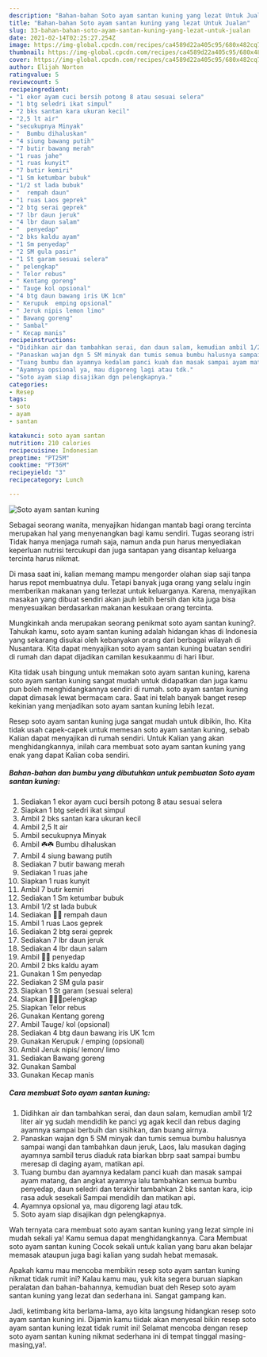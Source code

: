 ```yaml
---
description: "Bahan-bahan Soto ayam santan kuning yang lezat Untuk Jualan"
title: "Bahan-bahan Soto ayam santan kuning yang lezat Untuk Jualan"
slug: 33-bahan-bahan-soto-ayam-santan-kuning-yang-lezat-untuk-jualan
date: 2021-02-14T02:25:27.254Z
image: https://img-global.cpcdn.com/recipes/ca4589d22a405c95/680x482cq70/soto-ayam-santan-kuning-foto-resep-utama.jpg
thumbnail: https://img-global.cpcdn.com/recipes/ca4589d22a405c95/680x482cq70/soto-ayam-santan-kuning-foto-resep-utama.jpg
cover: https://img-global.cpcdn.com/recipes/ca4589d22a405c95/680x482cq70/soto-ayam-santan-kuning-foto-resep-utama.jpg
author: Elijah Norton
ratingvalue: 5
reviewcount: 5
recipeingredient:
- "1 ekor ayam cuci bersih potong 8 atau sesuai selera"
- "1 btg seledri ikat simpul"
- "2 bks santan kara ukuran kecil"
- "2,5 lt air"
- "secukupnya Minyak"
- "  Bumbu dihaluskan"
- "4 siung bawang putih"
- "7 butir bawang merah"
- "1 ruas jahe"
- "1 ruas kunyit"
- "7 butir kemiri"
- "1 Sm ketumbar bubuk"
- "1/2 st lada bubuk"
- "  rempah daun"
- "1 ruas Laos geprek"
- "2 btg serai geprek"
- "7 lbr daun jeruk"
- "4 lbr daun salam"
- "  penyedap"
- "2 bks kaldu ayam"
- "1 Sm penyedap"
- "2 SM gula pasir"
- "1 St garam sesuai selera"
- " pelengkap"
- " Telor rebus"
- " Kentang goreng"
- " Tauge kol opsional"
- "4 btg daun bawang iris UK 1cm"
- " Kerupuk  emping opsional"
- " Jeruk nipis lemon limo"
- " Bawang goreng"
- " Sambal"
- " Kecap manis"
recipeinstructions:
- "Didihkan air dan tambahkan serai, dan daun salam, kemudian ambil 1/2 liter air yg sudah mendidih ke panci yg agak kecil dan rebus daging ayamnya sampai berbuih dan sisihkan, dan buang airnya."
- "Panaskan wajan dgn 5 SM minyak dan tumis semua bumbu halusnya sampai wangi dan tambahkan daun jeruk, Laos, lalu masukan daging ayamnya sambil terus diaduk rata biarkan bbrp saat sampai bumbu meresap di daging ayam, matikan api."
- "Tuang bumbu dan ayamnya kedalam panci kuah dan masak sampai ayam matang, dan angkat ayamnya lalu tambahkan semua bumbu penyedap, daun seledri dan terakhir tambahkan 2 bks santan kara, icip rasa aduk sesekali Sampai mendidih dan matikan api."
- "Ayamnya opsional ya, mau digoreng lagi atau tdk."
- "Soto ayam siap disajikan dgn pelengkapnya."
categories:
- Resep
tags:
- soto
- ayam
- santan

katakunci: soto ayam santan 
nutrition: 210 calories
recipecuisine: Indonesian
preptime: "PT25M"
cooktime: "PT36M"
recipeyield: "3"
recipecategory: Lunch

---
```



![Soto ayam santan kuning](https://img-global.cpcdn.com/recipes/ca4589d22a405c95/680x482cq70/soto-ayam-santan-kuning-foto-resep-utama.jpg)

Sebagai seorang wanita, menyajikan hidangan mantab bagi orang tercinta merupakan hal yang menyenangkan bagi kamu sendiri. Tugas seorang istri Tidak hanya menjaga rumah saja, namun anda pun harus menyediakan keperluan nutrisi tercukupi dan juga santapan yang disantap keluarga tercinta harus nikmat.

Di masa  saat ini, kalian memang mampu mengorder olahan siap saji tanpa harus repot membuatnya dulu. Tetapi banyak juga orang yang selalu ingin memberikan makanan yang terlezat untuk keluarganya. Karena, menyajikan masakan yang dibuat sendiri akan jauh lebih bersih dan kita juga bisa menyesuaikan berdasarkan makanan kesukaan orang tercinta. 



Mungkinkah anda merupakan seorang penikmat soto ayam santan kuning?. Tahukah kamu, soto ayam santan kuning adalah hidangan khas di Indonesia yang sekarang disukai oleh kebanyakan orang dari berbagai wilayah di Nusantara. Kita dapat menyajikan soto ayam santan kuning buatan sendiri di rumah dan dapat dijadikan camilan kesukaanmu di hari libur.

Kita tidak usah bingung untuk memakan soto ayam santan kuning, karena soto ayam santan kuning sangat mudah untuk didapatkan dan juga kamu pun boleh menghidangkannya sendiri di rumah. soto ayam santan kuning dapat dimasak lewat bermacam cara. Saat ini telah banyak banget resep kekinian yang menjadikan soto ayam santan kuning lebih lezat.

Resep soto ayam santan kuning juga sangat mudah untuk dibikin, lho. Kita tidak usah capek-capek untuk memesan soto ayam santan kuning, sebab Kalian dapat menyajikan di rumah sendiri. Untuk Kalian yang akan menghidangkannya, inilah cara membuat soto ayam santan kuning yang enak yang dapat Kalian coba sendiri.

<!--inarticleads1-->

##### Bahan-bahan dan bumbu yang dibutuhkan untuk pembuatan Soto ayam santan kuning:

1. Sediakan 1 ekor ayam cuci bersih potong 8 atau sesuai selera
1. Siapkan 1 btg seledri ikat simpul
1. Ambil 2 bks santan kara ukuran kecil
1. Ambil 2,5 lt air
1. Ambil secukupnya Minyak
1. Ambil  ☘️☘️ Bumbu dihaluskan
1. Ambil 4 siung bawang putih
1. Sediakan 7 butir bawang merah
1. Sediakan 1 ruas jahe
1. Siapkan 1 ruas kunyit
1. Ambil 7 butir kemiri
1. Sediakan 1 Sm ketumbar bubuk
1. Ambil 1/2 st lada bubuk
1. Sediakan  🌸🌸 rempah daun
1. Ambil 1 ruas Laos geprek
1. Sediakan 2 btg serai geprek
1. Sediakan 7 lbr daun jeruk
1. Sediakan 4 lbr daun salam
1. Ambil  🌺🌺 penyedap
1. Ambil 2 bks kaldu ayam
1. Gunakan 1 Sm penyedap
1. Sediakan 2 SM gula pasir
1. Siapkan 1 St garam (sesuai selera)
1. Siapkan  🍋🍋🍋pelengkap
1. Siapkan  Telor rebus
1. Gunakan  Kentang goreng
1. Ambil  Tauge/ kol (opsional)
1. Sediakan 4 btg daun bawang iris UK 1cm
1. Gunakan  Kerupuk / emping (opsional)
1. Ambil  Jeruk nipis/ lemon/ limo
1. Sediakan  Bawang goreng
1. Gunakan  Sambal
1. Gunakan  Kecap manis




<!--inarticleads2-->

##### Cara membuat Soto ayam santan kuning:

1. Didihkan air dan tambahkan serai, dan daun salam, kemudian ambil 1/2 liter air yg sudah mendidih ke panci yg agak kecil dan rebus daging ayamnya sampai berbuih dan sisihkan, dan buang airnya.
1. Panaskan wajan dgn 5 SM minyak dan tumis semua bumbu halusnya sampai wangi dan tambahkan daun jeruk, Laos, lalu masukan daging ayamnya sambil terus diaduk rata biarkan bbrp saat sampai bumbu meresap di daging ayam, matikan api.
1. Tuang bumbu dan ayamnya kedalam panci kuah dan masak sampai ayam matang, dan angkat ayamnya lalu tambahkan semua bumbu penyedap, daun seledri dan terakhir tambahkan 2 bks santan kara, icip rasa aduk sesekali Sampai mendidih dan matikan api.
1. Ayamnya opsional ya, mau digoreng lagi atau tdk.
1. Soto ayam siap disajikan dgn pelengkapnya.




Wah ternyata cara membuat soto ayam santan kuning yang lezat simple ini mudah sekali ya! Kamu semua dapat menghidangkannya. Cara Membuat soto ayam santan kuning Cocok sekali untuk kalian yang baru akan belajar memasak ataupun juga bagi kalian yang sudah hebat memasak.

Apakah kamu mau mencoba membikin resep soto ayam santan kuning nikmat tidak rumit ini? Kalau kamu mau, yuk kita segera buruan siapkan peralatan dan bahan-bahannya, kemudian buat deh Resep soto ayam santan kuning yang lezat dan sederhana ini. Sangat gampang kan. 

Jadi, ketimbang kita berlama-lama, ayo kita langsung hidangkan resep soto ayam santan kuning ini. Dijamin kamu tiidak akan menyesal bikin resep soto ayam santan kuning lezat tidak rumit ini! Selamat mencoba dengan resep soto ayam santan kuning nikmat sederhana ini di tempat tinggal masing-masing,ya!.


